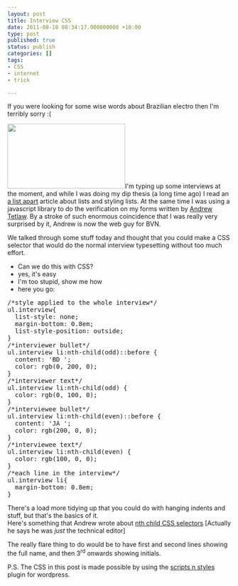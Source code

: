 ```yaml
---
layout: post
title: Interview CSS
date: 2011-08-18 08:34:17.000000000 +10:00
type: post
published: true
status: publish
categories: []
tags:
- CSS
- internet
- trick

---
```

<p>If you were looking for some wise words about Brazilian electro then I'm terribly sorry :(</p>
<p><a href="http://www.notionparallax.co.uk/wordpress/wp-content/uploads/2011/08/cssUL.jpg"><img class="alignright size-full wp-image-757" title="This is a grab, but you can see it for real after the jump" src="{{ site.baseurl }}/assets/cssUL.jpg" alt="" width="265" height="146" /></a>I'm typing up some interviews at the moment, and while I was doing my dip thesis (a long time ago) I read an <a href="http://www.alistapart.com/articles/taminglists/">a list apart</a> article about lists and styling lists. At the same time I was using a javascript library to do the verification on my forms written by <a href="http://tetlaw.id.au/">Andrew Tetlaw</a>. By a stroke of such enormous coincidence that I was really very surprised by it, Andrew is now the web guy for BVN.<!--more--></p>
<p>We talked through some stuff today and thought that you could make a CSS selector that would do the normal interview typesetting without too much effort.</p>
<ul class="interview">
<li>Can we do this with CSS?</li>
<li>yes, it's easy</li>
<li>I'm too stupid, show me how</li>
<li>here you go:</li>
</ul>
<pre>/*style applied to the whole interview*/
ul.interview{
  list-style: none;
  margin-bottom: 0.8em;
  list-style-position: outside;
}
/*interviewer bullet*/
ul.interview li:nth-child(odd)::before {
  content: 'BD ';
  color: rgb(0, 200, 0);
}
/*interviewer text*/
ul.interview li:nth-child(odd) {  
  color: rgb(0, 100, 0);
}
/*interviewee bullet*/
ul.interview li:nth-child(even)::before {
  content: 'JA ';
  color: rgb(200, 0, 0);
}
/*interviewee text*/
ul.interview li:nth-child(even) {
  color: rgb(100, 0, 0);
}
/*each line in the interview*/
ul.interview li{
  margin-bottom: 0.8em;
}</pre>
<p>There's a load more tidying up that you could do with hanging indents and stuff, but that's the basics of it.<br />
Here's something that Andrew wrote about <a href="http://reference.sitepoint.com/css/pseudoclass-nthchild">nth child CSS selectors</a> [Actually he says he was <em>just</em> the technical editor]</p>
<p>The really flare thing to do would be to have first and second lines showing the full name, and then 3<sup>rd</sup> onwards showing initials.</p>
<p>P.S. The CSS in this post is made possible by using the <a href="http://wordpress.org/extend/plugins/scripts-n-styles/">scripts n styles</a> plugin for wordpress.</p>
